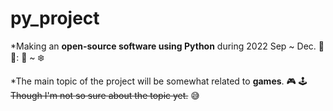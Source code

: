# py_project
*Making an **open-source software using Python** during 2022 Sep ~ Dec. 🐍  📆: 🍂 ~ ❄️

*The main topic of the project will be somewhat related to **games**. 🎮 🕹️
~~Though I'm not so sure about the topic yet.~~ 😅
